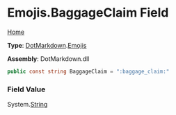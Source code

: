 # Emojis\.BaggageClaim Field

[Home](../../../README.md)

**Type**: [DotMarkdown](../../README.md)\.[Emojis](../README.md)

**Assembly**: DotMarkdown\.dll

```csharp
public const string BaggageClaim = ":baggage_claim:"
```

### Field Value

System\.[String](https://docs.microsoft.com/en-us/dotnet/api/system.string)